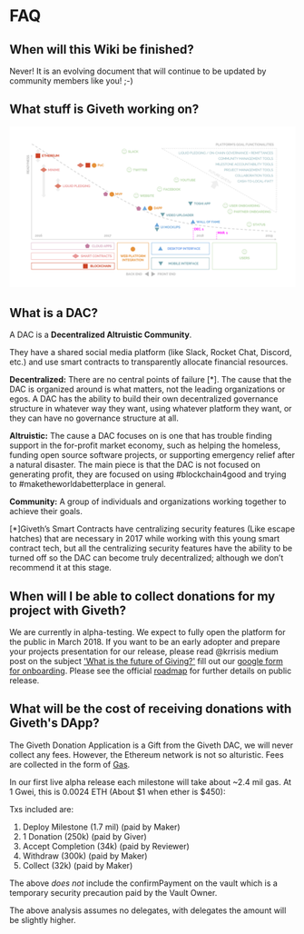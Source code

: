 # FAQ

## When will this Wiki be finished?

Never! It is an evolving document that will continue to be updated by community members like you! ;-)

## What stuff is Giveth working on?

![Giveth Timeline](../images/giveth-timeline.svg)

## What is a DAC?

A DAC is a **Decentralized Altruistic Community**.

They have a shared social media platform (like Slack, Rocket Chat, Discord, etc.) and use smart contracts to transparently allocate financial resources.

**Decentralized:** There are no central points of failure [*]. The cause that the DAC is organized around is what matters, not the leading organizations or egos. A DAC has the ability to build their own decentralized governance structure in whatever way they want, using whatever platform they want, or they can have no governance structure at all.

**Altruistic:** The cause a DAC focuses on is one that has trouble finding support in the for-profit market economy, such as helping the homeless, funding open source software projects, or supporting emergency relief after a natural disaster. The main piece is that the DAC is not focused on generating profit, they are focused on using #blockchain4good and trying to #maketheworldabetterplace in general.

**Community:** A group of individuals and organizations working together to achieve their goals.

[\*]Giveth’s Smart Contracts have centralizing security features (Like escape hatches) that are necessary in 2017 while working with this young smart contract tech, but all the centralizing security features have the ability to be turned off so the DAC can become truly decentralized; although we don’t recommend it at this stage.

<!--
## DAO Eth and Etc rescue
If you came to Giveth because the internet was referring you here to rescue your DAO tokens from the dissolved DAO, please refer to our [DAO rescue minisite](https://dao.giveth.io) for help. You should be able to get through the whole process with our collection of links on the minisite. If you still have questions, please ask in our [Slack](http://slack.giveth.io)-->

## When will I be able to collect donations for my project with Giveth?

We are currently in alpha-testing. We expect to fully open the platform for the public in March 2018. If you want to be an early adopter and prepare your projects presentation for our release, please read @krrisis medium post on the subject ['What is the future of Giving?'](https://medium.com/giveth/what-is-the-future-of-giving-d50446b0a0e4) fill out our [google form for onboarding](https://goo.gl/forms/jvdg6FDeT8Mel4VE2). Please see the official [roadmap](product-roadmap) for further details on public release.

## What will be the cost of receiving donations with Giveth's DApp?

The Giveth Donation Application is a Gift from the Giveth DAC, we will never collect any fees. However, the Ethereum network is not so alturistic. Fees are collected in the form of [Gas](https://myetherwallet.github.io/knowledge-base/gas/what-is-gas-ethereum.html).   

In our first live alpha release each milestone will take about ~2.4 mil gas. At 1 Gwei, this is 0.0024 ETH (About $1 when ether is $450):
  
Txs included are:
1. Deploy Milestone (1.7 mil) (paid by Maker)
2. 1 Donation (250k) (paid by Giver)
3. Accept Completion (34k) (paid by Reviewer)
4. Withdraw (300k) (paid by Maker)
5. Collect (32k) (paid by Maker)

The above *does not* include the confirmPayment on the vault which is a temporary security precaution paid by the Vault Owner.

The above analysis assumes no delegates, with delegates the amount will be slightly higher.
